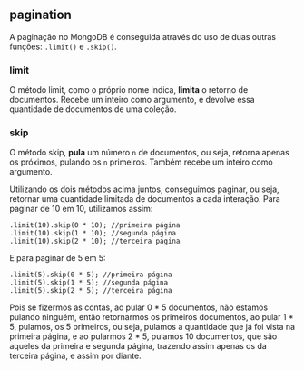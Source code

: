 ## pagination

A paginação no MongoDB é conseguida através do uso de duas outras funções: `.limit()` e `.skip()`.

### limit
O método limit, como o próprio nome indica, **limita** o retorno de documentos. Recebe um inteiro como argumento, e devolve essa quantidade de documentos de uma coleção.


### skip
O método skip, **pula** um número `n` de documentos, ou seja, retorna apenas os próximos, pulando os `n` primeiros. Também recebe um inteiro como argumento.


Utilizando os dois métodos acima juntos, conseguimos paginar, ou seja, retornar uma quantidade limitada de documentos a cada interação.
Para paginar de 10 em 10, utilizamos assim:
```
.limit(10).skip(0 * 10); //primeira página
.limit(10).skip(1 * 10); //segunda página
.limit(10).skip(2 * 10); //terceira página
```
E para paginar de 5 em 5:
```
.limit(5).skip(0 * 5); //primeira página
.limit(5).skip(1 * 5); //segunda página
.limit(5).skip(2 * 5); //terceira página
```

Pois se fizermos as contas, ao pular 0 * 5 documentos, não estamos pulando ninguém, então retornarmos os primeiros documentos, ao pular 1 * 5, pulamos, os 5 primeiros, ou seja, pulamos a quantidade que já foi vista na primeira página, e ao pularmos 2 * 5, pulamos 10 documentos, que são aqueles da primeira e segunda página, trazendo assim apenas os da terceira página, e assim por diante.

